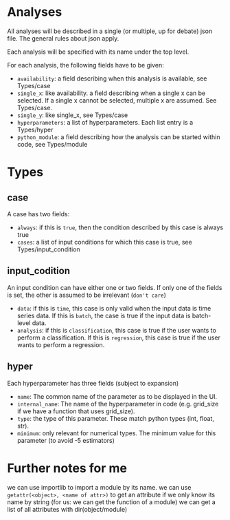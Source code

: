 # Analyses
All analyses will be described in a single (or multiple, up for debate) json file. The general rules about json apply.

Each analysis will be specified with its name under the top level.

For each analysis, the following fields have to be given:

- `availability`: a field describing when this analysis is available, see Types/case
- `single_x`: like availability. a field describing when a single x can be selected. If a single x cannot be selected, multiple x are assumed. See Types/case.
- `single_y`: like single_x, see Types/case
- `hyperparameters`: a list of hyperparameters. Each list entry is a Types/hyper
- `python_module`: a field describing how the analysis can be started within code, see Types/module

# Types

## case

A case has two fields:
- `always`: if this is `true`, then the condition described by this case is always true
- `cases`: a list of input conditions for which this case is true, see Types/input_condition

## input_codition

An input condition can have either one or two fields. If only one of the fields is set, the other is assumed to be irrelevant (`don't care`)
- `data`: if this is `time`, this case is only valid when the input data is time series data. If this is `batch`, the case is true if the input data is batch-level data.
- `analysis`: if this is `classification`, this case is true if the user wants to perform a classification. If this is `regression`, this case is true if the user wants to perform a regression.

## hyper

Each hyperparameter has three fields (subject to expansion)
- `name`: The common name of the parameter as to be displayed in the UI.
- `internal_name`: The name of the hyperparameter in code (e.g. grid_size if we have a function that uses grid_size).
- `type`: the type of this parameter. These match python types (int, float, str).
- `minimum`: only relevant for numerical types. The minimum value for this parameter (to avoid -5 estimators)

# Further notes for me

we can use importlib to import a module by its name.
we can use `getattr(<object>, <name of attr>)` to get an attribute if we only know its name by string (for us: we can get the function of a module)
we can get a list of all attributes with dir(object/module)